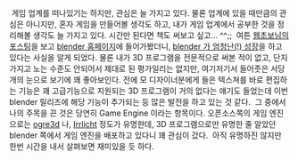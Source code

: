  게임 업계를 떠나있기는 하지만, 관심은 늘 가지고 있다. 물론 업계에 있을 때만큼의 관심은 아니지만, 혼자 게임을 만들어볼 생각도 하고, 내가 게임 업계에서 공부한 것을 정리해볼 생각도 늘 가지고 있다. 시간만 된다면 책도 써보고 싶고... ^^;;
 여튼 [웹초보님의 포스팅](http://www.choboweb.com/206)을 보고 [blender 홈페이지](http://www.blender.org)에 들어가봤더니, [blender 가 엄청난(!) 성장](http://www.blender.org/development/release-logs/blender-246/)을 하고 있다는 사실을 알게 되었다. 물론 내가 3D 프로그램을 전문적으로 써본 적이 없고, 단지 가지고 노는 수준도 안되어서 제대로 된 평가일리는 없지만, 여기저기서 들어줏은 서당개의 눈으로 보기에 꽤 좋아보인다. 전에 모 디자이너분에게 들은 텍스쳐를 바로 편집하는 기능은 꽤 고급기능으로 지원되는 3D 프로그램이 거의 없다는 얘기도 들었는데 이번 blender 릴리즈에 해당 기능이 추가되는 등 많은 발전을 하고 있는 것 같다.
 그 중에서 나의 주목을 끈 것은 당연히 Game Engine 이라는 항목이다. 오픈소스쪽의 게임 엔진으로는 [ogre3d](http://www.ogre3d.org/) 나, [Irrlicht](http://irrlicht.sourceforge.net/) 정도가 유명한데, 3D 프로그램으로만 유명한 줄 알았던 blender 쪽에서 게임 엔진을 배포하고 있다니 꽤 관심이 갔다.
 아직 유명하진 않지만 한번 시간을 내서 살펴보면 재미있을 듯 하다.

